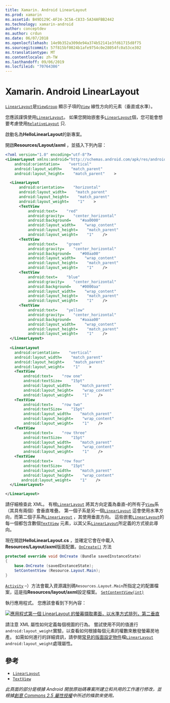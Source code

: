 ```yaml
---
title: Xamarin. Android LinearLayout
ms.prod: xamarin
ms.assetid: B49D129C-AF24-3C5A-C833-5A34AFBB2442
ms.technology: xamarin-android
author: conceptdev
ms.author: crdun
ms.date: 06/07/2018
ms.openlocfilehash: 14e9b352a309de94a374b52141e3fd61715d8f75
ms.sourcegitcommit: 57f815bf0024b1afe9754c0e28054fc0a53ce302
ms.translationtype: MT
ms.contentlocale: zh-TW
ms.lasthandoff: 09/06/2019
ms.locfileid: "70764386"
---
```

# <a name="xamarinandroid-linearlayout"></a>Xamarin. Android LinearLayout

[`LinearLayout`](xref:Android.Widget.LinearLayout)是[`ViewGroup`](xref:Android.Views.ViewGroup)
顯示子項的[`View`](xref:Android.Views.View)
線性方向的元素（垂直或水準）。

您應該謹慎使用[`LinearLayout`](xref:Android.Widget.LinearLayout)。
如果您開始嵌套多[`LinearLayout`](xref:Android.Widget.LinearLayout)個，您可能會想要考慮使用[`RelativeLayout`](xref:Android.Widget.RelativeLayout)
只.

啟動名為**HelloLinearLayout**的新專案。

開啟**Resources/Layout/axml** ，並插入下列內容：

```xml
<?xml version="1.0" encoding="utf-8"?>
<LinearLayout xmlns:android="http://schemas.android.com/apk/res/android"
    android:orientation=    "vertical"
    android:layout_width=    "match_parent"
    android:layout_height=    "match_parent"    >

  <LinearLayout
      android:orientation=    "horizontal"
      android:layout_width=    "match_parent"
      android:layout_height=    "match_parent"
      android:layout_weight=    "1"    >
      <TextView
          android:text=    "red"
          android:gravity=    "center_horizontal"
          android:background=    "#aa0000"
          android:layout_width=    "wrap_content"
          android:layout_height=    "match_parent"
          android:layout_weight=    "1"    />
      <TextView
          android:text=    "green"
          android:gravity=    "center_horizontal"
          android:background=    "#00aa00"
          android:layout_width=    "wrap_content"
          android:layout_height=    "match_parent"
          android:layout_weight=    "1"    />
      <TextView
          android:text=    "blue"
          android:gravity=    "center_horizontal"
          android:background=    "#0000aa"
          android:layout_width=    "wrap_content"
          android:layout_height=    "match_parent"
          android:layout_weight=    "1"    />
      <TextView
          android:text=    "yellow"
          android:gravity=    "center_horizontal"
          android:background=    "#aaaa00"
          android:layout_width=    "wrap_content"
          android:layout_height=    "match_parent"
          android:layout_weight=    "1"    />
  </LinearLayout>
        
  <LinearLayout
    android:orientation=    "vertical"
    android:layout_width=    "match_parent"
    android:layout_height=    "match_parent"
    android:layout_weight=    "1"    >
    <TextView
        android:text=    "row one"
        android:textSize=    "15pt"
        android:layout_width=    "match_parent"
        android:layout_height=    "wrap_content"
        android:layout_weight=    "1"    />
    <TextView
        android:text=    "row two"
        android:textSize=    "15pt"
        android:layout_width=    "match_parent"
        android:layout_height=    "wrap_content"
        android:layout_weight=    "1"    />
    <TextView
        android:text=    "row three"
        android:textSize=    "15pt"
        android:layout_width=    "match_parent"
        android:layout_height=    "wrap_content"
        android:layout_weight=    "1"    />
    <TextView
        android:text=    "row four"
        android:textSize=    "15pt"
        android:layout_width=    "match_parent"
        android:layout_height=    "wrap_content"
       android:layout_weight=    "1"    />
  </LinearLayout>

</LinearLayout>
```

請仔細檢查此 XML。 有根[`LinearLayout`](xref:Android.Widget.LinearLayout)
將其方向定義為垂直&ndash;的所有子[`View`](xref:Android.Views.View)系（其具有兩個）會垂直堆疊。 第一個子系是另一個[`LinearLayout`](xref:Android.Widget.LinearLayout)
這會使用水準方向，而第二個子系為[`LinearLayout`](xref:Android.Widget.LinearLayout)
，其使用垂直方向。 這些嵌套[`LinearLayout`](xref:Android.Widget.LinearLayout)的每一個都包含數個[`TextView`](xref:Android.Widget.TextView)
元素，以其父系[`LinearLayout`](xref:Android.Widget.LinearLayout)所定義的方式彼此導向。

現在開啟**HelloLinearLayout.cs** ，並確定它會在中載入**Resources/Layout/axml**版面配置。[`OnCreate()`](xref:Android.App.Activity.OnCreate*)
方法

```csharp
protected override void OnCreate (Bundle savedInstanceState)
{
    base.OnCreate (savedInstanceState);
    SetContentView (Resource.Layout.Main);
}
```

[`Activity`](xref:Android.App.Activity) &ndash;）方法會載入資源識別碼`Resources.Layout.Main`所指定之的配置檔案，這是指**Resources/layout/axml**設定檔案。 [`SetContentView(int)`](xref:Android.App.Activity.SetContentView*)

執行應用程式。 您應該會看到下列內容：

[![應用程式第一個 LinearLayout 的螢幕擷取畫面，以水準方式排列，第二垂直](linear-layout-images/helloviews1.png)](linear-layout-images/helloviews1.png#lightbox)

請注意 XML 屬性如何定義每個視圖的行為。 嘗試使用不同的值進行`android:layout_weight`實驗，以查看如何根據每個元素的權數來散發螢幕房地產。 如需如何進行的詳細資訊，請參閱[常見的版面設定物件](https://developer.android.com/guide/topics/ui/declaring-layout.html)檔[`LinearLayout`](xref:Android.Widget.LinearLayout)
`android:layout_weight`處理屬性。

## <a name="references"></a>參考

- [`LinearLayout`](xref:Android.Widget.LinearLayout)
- [`TextView`](xref:Android.Widget.TextView)

_此頁面的部分是根據 Android 開放原始碼專案所建立和共用的工作進行修改，並根據[創意 Commons 2.5 屬性授權](http://creativecommons.org/licenses/by/2.5/)中所述的條款來使用。_
